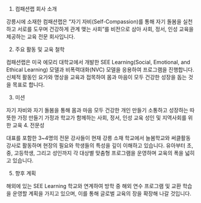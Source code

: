 1. 컴패션랩 회사 소개

강릉시에 소재한 컴패션랩은 “자기 자비(Self-Compassion)를 통해 자기 돌봄을 실천하고 서로를 도우며 건강하게 관계 맺는 사회”를 비전으로 삼아 사회, 정서, 인성 교육을 제공하는 교육 전문 회사입니다.

2. 주요 활동 및 교육 철학

컴패션랩은 미국 에모리 대학교에서 개발한 SEE Learning(Social, Emotional, and Ethical Learning) 모델과 비폭력대화(NVC) 모델을 응용하여 프로그램을 진행합니다. 신체적 활동인 요가와 명상을 교육과 접목하여 몸과 마음이 모두 건강한 성장을 돕는 것을 목표로 합니다.

3. 미션

자기 자비와 자기 돌봄을 통해 몸과 마음 모두 건강한 개인 만들기
소통하고 성장하는 따뜻한 가정 만들기
가정과 학교가 함께하는 사회, 정서, 인성 교육
성인 및 지역사회를 위한 교육
4. 전문성

대표를 포함한 3~4명의 전문 강사들이 현재 강릉 소재 학교에서 늘봄학교와 써클활동 강사로 활동하며 현장의 필요와 학생들의 특성을 깊이 이해하고 있습니다. 유아부터 초, 중, 고등학생, 그리고 성인까지 각 대상별 맞춤형 프로그램을 운영하며 교육의 폭을 넓히고 있습니다.

5. 향후 계획

해외에 있는 SEE Learning 학교와 연계하여 방학 중 해외 연수 프로그램 및 교환 학습을 운영할 계획을 가지고 있으며, 이를 통해 글로벌 교육의 장을 확장해 나갈 것입니다.